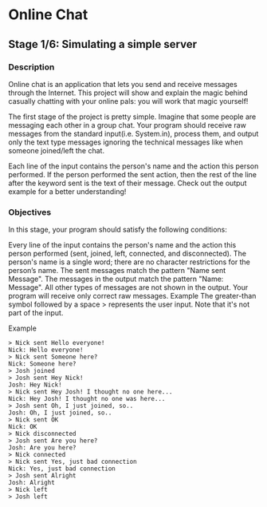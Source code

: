 # Online Chat

## Stage 1/6: Simulating a simple server
### Description
Online chat is an application that lets you send and receive messages through the Internet. This project will show and explain the magic behind casually chatting with your online pals: you will work that magic yourself!

The first stage of the project is pretty simple. Imagine that some people are messaging each other in a group chat. Your program should receive raw messages from the standard input(i.e. System.in), process them, and output only the text type messages ignoring the technical messages like when someone joined/left the chat.

Each line of the input contains the person's name and the action this person performed. If the person performed the sent action, then the rest of the line after the keyword sent is the text of their message. Check out the output example for a better understanding!

### Objectives
In this stage, your program should satisfy the following conditions:

Every line of the input contains the person's name and the action this person performed (sent, joined, left, connected, and disconnected).
The person's name is a single word; there are no character restrictions for the person’s name.
The sent messages match the pattern "Name sent Message".
The messages in the output match the pattern "Name: Message".
All other types of messages are not shown in the output.
Your program will receive only correct raw messages.
Example
The greater-than symbol followed by a space > represents the user input. Note that it's not part of the input.

Example

```> Nick joined
> Nick sent Hello everyone!
Nick: Hello everyone!
> Nick sent Someone here?
Nick: Someone here?
> Josh joined
> Josh sent Hey Nick!
Josh: Hey Nick!
> Nick sent Hey Josh! I thought no one here...
Nick: Hey Josh! I thought no one was here...
> Josh sent Oh, I just joined, so..
Josh: Oh, I just joined, so..
> Nick sent OK
Nick: OK
> Nick disconnected
> Josh sent Are you here?
Josh: Are you here?
> Nick connected
> Nick sent Yes, just bad connection
Nick: Yes, just bad connection
> Josh sent Alright
Josh: Alright
> Nick left
> Josh left
```